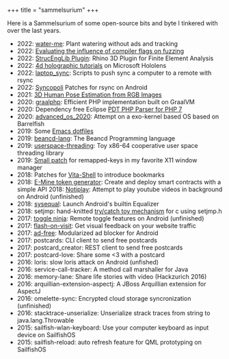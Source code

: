 +++
title = "sammelsurium"
+++
  
  
Here is a Sammelsurium of some open-source bits and byte I tinkered with over the last years.

- 2022: [water-me](https://github.com/abertschi/water-me): Plant watering without ads and tracking
- 2022: [Evaluating the influence of compiler flags on fuzzing](https://github.com/abertschi/influence_compiler_flags_on_fuzzing) 
- 2022: [StrucEngLib Plugin](https://web.archive.org/save/https://github.com/kfmResearch-NumericsTeam/StrucEng_Library_Plug_in): Rhino 3D Plugin for Finite Element Analysis
- 2022: [4d holographic tutorials]() on Microsoft Hololens
- 2022: [laptop_sync](https://github.com/abertschi/laptop_sync): Scripts to push sync a computer to a remote with rsync
- 2022: [Syncopoli](https://web.archive.org/save/https://gitlab.com/fengshaun/syncopoli/-/merge_requests/23)  Patches for rsync on Android
- 2021: [3D Human Pose Estimation from RGB Images](./machine-perception-2021-report.pdf)
- 2020: [graalphp](/blog/2020/building-graalphp/): Efficient PHP implementation built on GraalVM
- 2020: Dependency free Eclipse [PDT PHP Parser for PHP 7](https://github.com/abertschi/graalphp/tree/master/graalphp-parser)
- 2020: [advanced_os_2020](./aos-report.pdf): Attempt on a exo-kernel based OS based on Barrelfish
- 2019: Some [Emacs dotfiles](https://github.com/abertschi/dotfile-emacs-public)
- 2019: [beancd-lang](https://github.com/abertschi/beancd-lang): The Beancd Programming language
- 2019: [userspace-threading](https://github.com/abertschi/userspace-threading): Toy x86-64 cooperative user space threading library
- 2019: [Small patch](https://web.archive.org/save/https://github.com/stumpwm/stumpwm/pull/629) for remapped-keys in my favorite X11 window manager 
- 2018: Patches for [Vita-Shell](https://web.archive.org/save/https://github.com/TheOfficialFloW/VitaShell/pull/487) to introduce bookmarks
- 2018: [E-Mine token generator](https://github.com/abertschi/e-mine-web): Create and deploy smart contracts with a simple API
  2018: [Notiplay](https://github.com/abertschi/notiplay): Attempt to play youtube videos in background on Android (unfinished)
- 2018: [sysequal](https://github.com/abertschi/sysequal): Launch Android's builtin Equalizer
- 2018: setjmp: hand-knitted [try/catch toy mechanism](https://github.com/abertschi/setjmp) for c using setjmp.h
- 2017: [toggle ninja](https://github.com/abertschi/toggle-ninja): Remote toggle features on Android (unfinished)
- 2017: [flash-on-visit](https://github.com/abertschi/flash-on-visit): Get visual feedback on your website traffic
- 2017: [ad-free](/blog/2022/building-adfree/): Modularized ad blocker for Android
- 2017: postcards: CLI client to send free postcards
- 2017: postcard_creator: REST client to send free postcards
- 2017: postcard-love: Share some <3 with a postcard
- 2016: loris: slow loris attack on Android (unfished)
- 2016: service-call-tracker: A method call marshaller for Java
- 2016: memory-lane: Share life stories with video (Hackzurich 2016)
- 2016: arquillian-extension-aspectj: A JBoss Arquillian extension for AspectJ
- 2016: omelette-sync: Encrypted cloud storage syncronization (unfinished)
- 2016: stacktrace-unserialize: Unserialize strack traces from string to java.lang.Throwable
- 2015: sailfish-wlan-keyboard: Use your computer keyboard as input device on SailfishOS
- 2015: sailfish-reload: auto refresh feature for QML prototyping on SailfishOS





